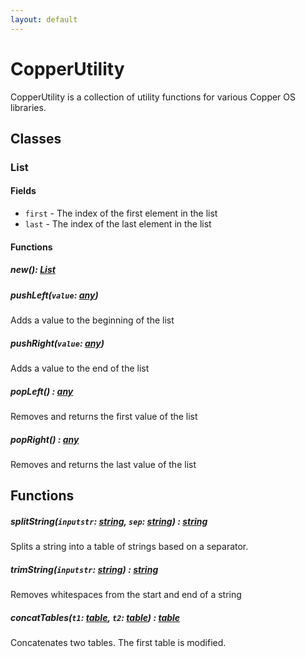 ```yaml
---
layout: default
---
```


# CopperUtility

CopperUtility is a collection of utility functions for various Copper OS libraries.

## Classes

### List

#### Fields

- `first` - The index of the first element in the list
- `last` - The index of the last element in the list

#### Functions

##### new(): [List](#List)

##### pushLeft(`value`: [any](https://www.lua.org/pil/2.html))

Adds a value to the beginning of the list

##### pushRight(`value`: [any](https://www.lua.org/pil/2.html))

Adds a value to the end of the list

##### popLeft() : [any](https://www.lua.org/pil/2.html)

Removes and returns the first value of the list

##### popRight() : [any](https://www.lua.org/pil/2.html)

Removes and returns the last value of the list

## Functions

##### splitString(`inputstr`: [string](https://www.lua.org/pil/2.4.html), `sep`: [string](https://www.lua.org/pil/2.4.html)) : [string](https://www.lua.org/pil/2.4.html)

Splits a string into a table of strings based on a separator.

##### trimString(`inputstr`: [string](https://www.lua.org/pil/2.4.html)) : [string](https://www.lua.org/pil/2.4.html)

Removes whitespaces from the start and end of a string

##### concatTables(`t1`: [table](https://www.lua.org/pil/2.5.html), `t2`: [table](https://www.lua.org/pil/2.5.html)) : [table](https://www.lua.org/pil/2.5.html)

Concatenates two tables. The first table is modified.
